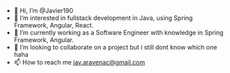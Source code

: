 - 👋 Hi, I’m @Javier190
- 👀 I’m interested in fullstack development in Java, using Spring Framework, Angular, React. 
- 🌱 I’m currently working as a Software Engineer with knowledge in Spring Framework, Angular.
- 💞️ I’m looking to collaborate on a project but i still dont know which one haha
- 📫 How to reach me jav.aravenac@gmail.com 

